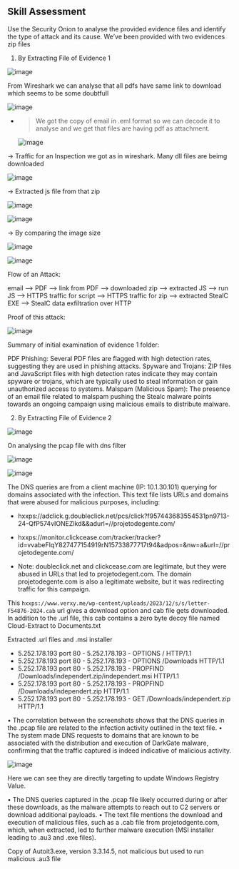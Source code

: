 ## Skill Assessment 

Use the Security Onion to analyse the provided evidence files and identify the type of attack and its cause.
We’ve been provided with two evidences zip files

1. By Extracting File of Evidence 1

![image](https://github.com/user-attachments/assets/1aada2bc-dcea-4574-bad3-159391a53c22)

From Wireshark we can analyse that all pdfs have same link to download which seems to be some doubtfull

![image](https://github.com/user-attachments/assets/12bd1680-9487-49dd-939e-32e3be7138ec)

- > We got the copy of email in .eml format so we can decode it to analyse and we get that files are having pdf as attachment.

  ![image](https://github.com/user-attachments/assets/7a92c376-6b3c-402c-8963-8e552fcf3087)

-> Traffic for an Inspection we got as in wireshark. Many dll files are beimg downloaded

![image](https://github.com/user-attachments/assets/4954411d-93aa-404c-ad10-6b873c7211f8)


-> Extracted js file from that zip 

![image](https://github.com/user-attachments/assets/3ab4d547-8cfb-4f74-b6ab-ebc7aa924c03)

![image](https://github.com/user-attachments/assets/d3eeea4b-7a19-4186-b102-ffdc7d4a8d0c)

-> By comparing the image size 

![image](https://github.com/user-attachments/assets/8180ad7f-e96c-4efb-8a28-4f1119b1f3bf)

![image](https://github.com/user-attachments/assets/5e724472-1c0d-4bbf-8be8-088537e46ece)


Flow of an Attack: 

  email --> PDF --> link from PDF --> downloaded zip --> extracted JS --> run JS --> HTTPS traffic for script --> HTTPS traffic for zip --> extracted StealC EXE --> StealC data exfiltration over HTTP

Proof of this attack:

![image](https://github.com/user-attachments/assets/e8c78222-be73-4945-b2fb-d27a789b3a86)

Summary of initial examination of evidence 1 folder:

PDF Phishing: Several PDF files are flagged with high detection rates, suggesting they are used in phishing attacks.
Spyware and Trojans: ZIP files and JavaScript files with high detection rates indicate they may contain spyware or trojans, which are typically used to steal information or gain unauthorized access to systems.
Malspam (Malicious Spam): The presence of an email file related to malspam pushing the Stealc malware points towards an ongoing campaign using malicious emails to distribute malware.


2. By Extracting File of Evidence 2

![image](https://github.com/user-attachments/assets/4d871b48-30a8-4779-8c1d-7f20bc2ecef7)

On analysing the pcap file with dns filter

![image](https://github.com/user-attachments/assets/f0d790ba-680e-4f12-adc6-36d9e0a96ae7)

![image](https://github.com/user-attachments/assets/b4bc27b6-ef1c-46bd-a10d-861ab9f70477)

The DNS queries are from a client machine (IP: 10.1.30.101) querying for domains associated with the infection.
This text file lists URLs and domains that were abused for malicious purposes, including:
- hxxps://adclick.g.doubleclick.net/pcs/click?f957443683554531pn9713-24-QfP574vIONEZlkd&&adurl=//projetodegente.com/

- hxxps://monitor.clickcease.com/tracker/tracker?id=vvabeFIqY827477154919rN15733877717t94&adpos=&nw=a&url=//projetodegente.com/

- Note: doubleclick.net and clickcease.com are legitimate, but they were abused in URLs that led to projetodegent.com. 
  The domain projetodegente.com is also a legitimate website, but it was redirecting traffic for this campaign.


This `hxxps://www.verxy.me/wp-content/uploads/2023/12/s/s/letter-F54876-2024.cab` url gives a download option and cab file gets downloaded.  In addition to the .url file, this cab contains a zero byte decoy file named Cloud-Extract to Documents.txt

Extracted .url files and .msi installer

- 5.252.178.193 port 80 - 5.252.178.193 - OPTIONS / HTTP/1.1 
- 5.252.178.193 port 80 - 5.252.178.193 - OPTIONS /Downloads HTTP/1.1 
- 5.252.178.193 port 80 - 5.252.178.193 - PROPFIND /Downloads/independert.zip/independert.msi HTTP/1.1 
- 5.252.178.193 port 80 - 5.252.178.193 - PROPFIND /Downloads/independert.zip HTTP/1.1 
- 5.252.178.193 port 80 - 5.252.178.193 - GET /Downloads/independert.zip HTTP/1.1 

•	The correlation between the screenshots shows that the DNS queries in the .pcap file are related to the infection activity outlined in the text file.
•	The system made DNS requests to domains that are known to be associated with the distribution and execution of DarkGate malware, confirming that the traffic captured is indeed indicative of malicious activity.

![image](https://github.com/user-attachments/assets/036586f4-29a0-46dd-9c47-4891c18e1bd8)

Here we can see they are directly targeting to update Windows Registry Value.

•	The DNS queries captured in the .pcap file likely occurred during or after these downloads, as the malware attempts to reach out to C2 servers or download additional payloads.
•	The text file mentions the download and execution of malicious files, such as a .cab file from projetodgente.com, which, when extracted, led to further malware execution (MSI installer leading to .au3 and .exe files).

Copy of Autoit3.exe, version 3.3.14.5, not malicious but used to run malicious .au3 file

